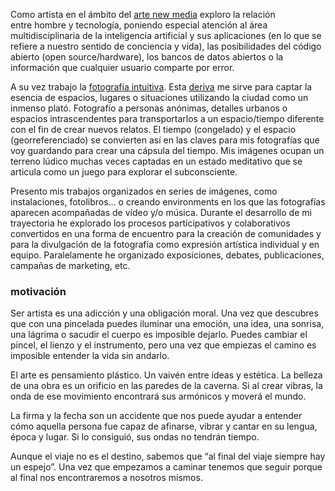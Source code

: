Como artista en el ámbito del [arte new media](https://en.wikipedia.org/wiki/New_media_art) exploro la relación entre hombre y tecnología, poniendo especial atención al área multidisciplinaria de la inteligencia artificial y sus aplicaciones (en lo que se refiere a nuestro sentido de conciencia y vida), las posibilidades del código abierto (open source/hardware), los bancos de datos abiertos o la información que cualquier usuario comparte por error.

A su vez trabajo la [fotografía intuitiva](http://fransimo.info/blog/2009/01/01/fotografia-intuitiva/). Esta [deriva](http://fransimo.info/en/blog/2015/03/15/traces-personal-drifts/) me sirve para captar la esencia de espacios, lugares o situaciones utilizando la ciudad como un inmenso plató. Fotografío a personas anónimas, detalles urbanos o espacios intrascendentes para transportarlos a un espacio/tiempo diferente con el fin de crear nuevos relatos. El tiempo (congelado) y el espacio (georreferenciado) se convierten así en las claves para mis fotografías que voy guardando para crear una cápsula del tiempo. Mis imágenes ocupan un terreno lúdico muchas veces captadas en un estado meditativo que se articula como un juego para explorar el subconsciente.

Presento mis trabajos organizados en series de imágenes, como instalaciones, fotolibros… o creando environments en los que las fotografías aparecen acompañadas de vídeo y/o música. Durante el desarrollo de mi trayectoria he explorado los procesos participativos y colaborativos convertidos en una forma de encuentro para la creación de comunidades y para la divulgación de la fotografía como expresión artística individual y en equipo. Paralelamente he organizado exposiciones, debates, publicaciones, campañas de marketing, etc.

### motivación

Ser artista es una adicción y una obligación moral. Una vez que descubres que con una pincelada puedes iluminar una emoción, una idea, una sonrisa, una lágrima o sacudir el cuerpo es imposible dejarlo. Puedes cambiar el pincel, el lienzo y el instrumento, pero una vez que empiezas el camino es imposible entender la vida sin andarlo.

El arte es pensamiento plástico. Un vaivén entre ideas y estética. La belleza de una obra es un orificio en las paredes de la caverna. Si al crear vibras, la onda de ese movimiento encontrará sus armónicos y moverá el mundo.

La firma y la fecha son un accidente que nos puede ayudar a entender cómo aquella persona fue capaz de afinarse, vibrar y cantar en su lengua, época y lugar. Si lo consiguió, sus ondas no tendrán tiempo.

Aunque el viaje no es el destino, sabemos que “al final del viaje siempre hay un espejo”. Una vez que empezamos a caminar tenemos que seguir porque al final nos encontraremos a nosotros mismos.